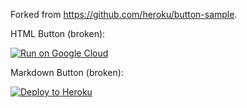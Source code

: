 Forked from https://github.com/heroku/button-sample.

HTML Button (broken):

<a href="https://heroku.com/deploy" referrerpolicy="no-referrer-when-downgrade"><img src="https://www.herokucdn.com/deploy/button.png" alt="Run on Google Cloud"></a>

Markdown Button (broken):

[![Deploy to Heroku](https://www.herokucdn.com/deploy/button.png)](https://heroku.com/deploy)


<img src="https://i.imgur.com/XArLydn.jpg" width=1 height=10></img>

